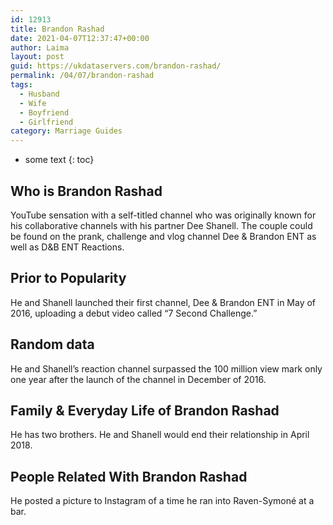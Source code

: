 ```yaml
---
id: 12913
title: Brandon Rashad
date: 2021-04-07T12:37:47+00:00
author: Laima
layout: post
guid: https://ukdataservers.com/brandon-rashad/
permalink: /04/07/brandon-rashad
tags:
  - Husband
  - Wife
  - Boyfriend
  - Girlfriend
category: Marriage Guides
---
```


* some text
{: toc}


## Who is Brandon Rashad
                  
                  
                  
YouTube sensation with a self-titled channel who was originally known for his collaborative channels with his partner Dee Shanell. The couple could be found on the prank, challenge and vlog channel Dee & Brandon ENT as well as D&B ENT Reactions.
                  
              
            
              
            
                
                
                
## Prior to Popularity
                  
                  
                  
He and Shanell launched their first channel, Dee & Brandon ENT in May of 2016, uploading a debut video called &#8220;7 Second Challenge.&#8221;
                  
              
            
              
            
                
                
                
## Random data
                  
                  
                  
He and Shanell&#8217;s reaction channel surpassed the 100 million view mark only one year after the launch of the channel in December of 2016.
                  
              
            
              
            
                
                
                
## Family & Everyday Life of Brandon Rashad
                  
                  
                  
He has two brothers. He and Shanell would end their relationship in April 2018.
                  
              
            
              
            
                
                
                
## People Related With Brandon Rashad
                  
                  
                  
He posted a picture to Instagram of a time he ran into Raven-Symoné at a bar.
                  
              
            
              
            
                
              
            
              
              
            
            
              
            
          
          
          